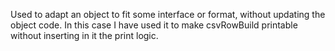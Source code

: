 Used to adapt an object to fit some interface or format, without updating the object code.
In this case I have used it to make csvRowBuild printable without inserting in it the print logic.